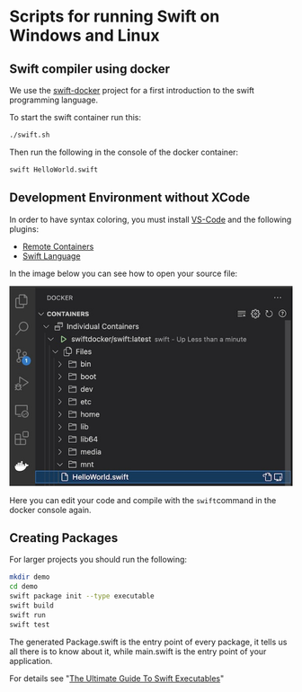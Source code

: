 # Scripts for running Swift on Windows and Linux

## Swift compiler using docker

We use the [swift-docker](https://github.com/apple/swift-docker) project for a first introduction to the swift programming language.

To start the swift container run this:
```bash
./swift.sh
```

Then run the following in the console of the docker container:
```bash
swift HelloWorld.swift
```

## Development Environment without XCode

In order to have syntax coloring, you must install [VS-Code](https://code.visualstudio.com/) and the following plugins:
- [Remote Containers](https://marketplace.visualstudio.com/items?itemName=ms-vscode-remote.remote-containers)
- [Swift Language](https://marketplace.visualstudio.com/items?itemName=Kasik96.swift)


In the image below you can see how to open your source file:

![remote development](./images/remote.jpg)

Here you can edit your code and compile with the ```swift```command in the docker console again.

## Creating Packages

For larger projects you should run the following:

```bash
mkdir demo
cd demo
swift package init --type executable
swift build
swift run
swift test
```

The generated Package.swift is the entry point of every package, it tells us all there is to know about it, while main.swift is the entry point of your application. 

For details see "[The Ultimate Guide To Swift Executables](https://www.fivestars.blog/articles/ultimate-guide-swift-executables/)"
